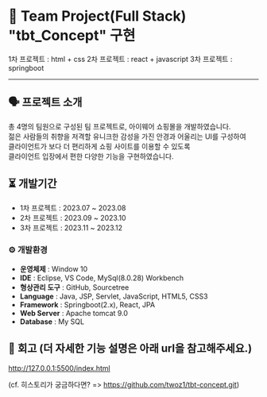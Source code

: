 # 📓 Team Project(Full Stack) "tbt_Concept" 구현
1차 프로젝트 : html + css
2차 프로젝트 : react + javascript
3차 프로젝트 : springboot
 
---


## 🗣 프로젝트 소개
총 4명의 팀원으로 구성된 팀 프로젝트로, 아이웨어 쇼핑몰을 개발하였습니다.  
젊은 사람들의 취향을 저격할 유니크한 감성을 가진 안경과 어울리는 UI를 구성하여  
클라이언트가 보다 더 편리하게 쇼핑 사이트를 이용할 수 있도록  
클라이언트 입장에서 편한 다양한 기능을 구현하였습니다.  


## ⏳ 개발기간
- 1차 프로젝트 : 2023.07 ~ 2023.08
- 2차 프로젝트 : 2023.09 ~ 2023.10
- 3차 프로젝트 : 2023.11 ~ 2023.12

### ⚙️ 개발환경
- **운영체제** : Window 10
- **IDE** : Eclipse, VS Code, MySql(8.0.28) Workbench
- **형상관리 도구** : GitHub, Sourcetree
- **Language** : Java, JSP, Servlet, JavaScript, HTML5, CSS3
- **Framework** : Springboot(2.x), React, JPA
- **Web Server** : Apache tomcat 9.0
- **Database** : My SQL


## 🥸 회고 (더 자세한 기능 설명은 아래 url을 참고해주세요.)
http://127.0.0.1:5500/index.html  
  
(cf. 히스토리가 궁금하다면? => https://github.com/twoz1/tbt-concept.git)
